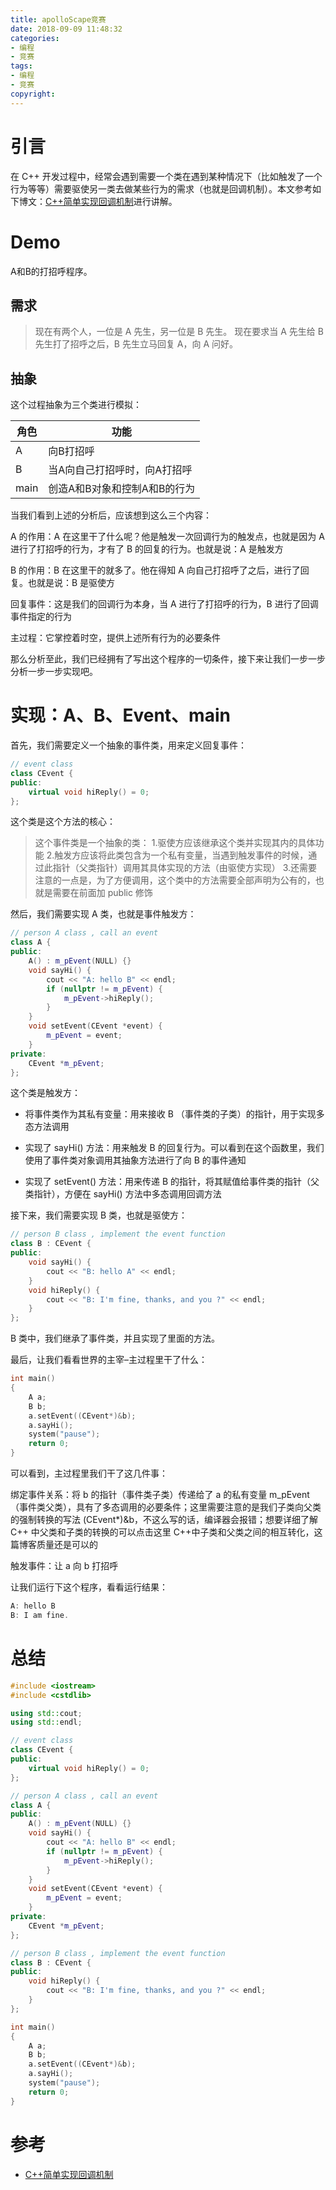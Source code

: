 ```yaml
---
title: apolloScape竞赛
date: 2018-09-09 11:48:32
categories:
- 编程
- 竞赛
tags:
- 编程
- 竞赛
copyright:
---
```


<script type="text/javascript"
   src="http://cdn.mathjax.org/mathjax/latest/MathJax.js?config=TeX-AMS-MML_HTMLorMML">
</script>

# 引言

在 C++ 开发过程中，经常会遇到需要一个类在遇到某种情况下（比如触发了一个行为等等）需要驱使另一类去做某些行为的需求（也就是回调机制）。本文参考如下博文：[C++简单实现回调机制](https://blog.csdn.net/u012814856/article/details/73294124)进行讲解。

# Demo

A和B的打招呼程序。

## 需求

> 现在有两个人，一位是 A 先生，另一位是 B 先生。 
现在要求当 A 先生给 B 先生打了招呼之后，B 先生立马回复 A，向 A 问好。

## 抽象

这个过程抽象为三个类进行模拟：

角色 | 功能
---- | ---
A | 向B打招呼
B |  当A向自己打招呼时，向A打招呼
main | 创造A和B对象和控制A和B的行为

当我们看到上述的分析后，应该想到这么三个内容：

A 的作用：A 在这里干了什么呢？他是触发一次回调行为的触发点，也就是因为 A 进行了打招呼的行为，才有了 B 的回复的行为。也就是说：A 是触发方

B 的作用：B 在这里干的就多了。他在得知 A 向自己打招呼了之后，进行了回复。也就是说：B 是驱使方

回复事件：这是我们的回调行为本身，当 A 进行了打招呼的行为，B 进行了回调事件指定的行为

主过程：它掌控着时空，提供上述所有行为的必要条件

那么分析至此，我们已经拥有了写出这个程序的一切条件，接下来让我们一步一步分析一步一步实现吧。

# 实现：A、B、Event、main

首先，我们需要定义一个抽象的事件类，用来定义回复事件：

```C++
// event class
class CEvent {
public:
    virtual void hiReply() = 0;
};
```

这个类是这个方法的核心：

> 这个事件类是一个抽象的类： 
1.驱使方应该继承这个类并实现其内的具体功能 
2.触发方应该将此类包含为一个私有变量，当遇到触发事件的时候，通过此指针（父类指针）调用其具体实现的方法（由驱使方实现） 
3.还需要注意的一点是，为了方便调用，这个类中的方法需要全部声明为公有的，也就是需要在前面加 public 修饰

然后，我们需要实现 A 类，也就是事件触发方：

```C++
// person A class , call an event
class A {
public:
    A() : m_pEvent(NULL) {}
    void sayHi() {
        cout << "A: hello B" << endl;
        if (nullptr != m_pEvent) {
            m_pEvent->hiReply();
        }
    }
    void setEvent(CEvent *event) {
        m_pEvent = event;
    }
private:
    CEvent *m_pEvent;
};
```

这个类是触发方：

- 将事件类作为其私有变量：用来接收 B （事件类的子类）的指针，用于实现多态方法调用

- 实现了 sayHi() 方法：用来触发 B 的回复行为。可以看到在这个函数里，我们使用了事件类对象调用其抽象方法进行了向 B 的事件通知

- 实现了 setEvent() 方法：用来传递 B 的指针，将其赋值给事件类的指针（父类指针），方便在 sayHi() 方法中多态调用回调方法

接下来，我们需要实现 B 类，也就是驱使方：

```C++
// person B class , implement the event function
class B : CEvent {
public:
    void sayHi() {
        cout << "B: hello A" << endl;
    }
    void hiReply() {
        cout << "B: I'm fine, thanks, and you ?" << endl;
    }
};
```

B 类中，我们继承了事件类，并且实现了里面的方法。

最后，让我们看看世界的主宰–主过程里干了什么：

```C++
int main()
{
    A a;
    B b;
    a.setEvent((CEvent*)&b);
    a.sayHi();
    system("pause");
    return 0;
}
```

可以看到，主过程里我们干了这几件事：

绑定事件关系：将 b 的指针（事件类子类）传递给了 a 的私有变量 m_pEvent（事件类父类），具有了多态调用的必要条件；这里需要注意的是我们子类向父类的强制转换的写法 (CEvent*)&b，不这么写的话，编译器会报错；想要详细了解 C++ 中父类和子类的转换的可以点击这里 C++中子类和父类之间的相互转化，这篇博客质量还是可以的

触发事件：让 a 向 b 打招呼

让我们运行下这个程序，看看运行结果：

```C++
A: hello B
B: I am fine.
```

# 总结

```C++
#include <iostream>
#include <cstdlib>

using std::cout;
using std::endl;

// event class
class CEvent {
public:
	virtual void hiReply() = 0;
};

// person A class , call an event
class A {
public:
	A() : m_pEvent(NULL) {}
	void sayHi() {
		cout << "A: hello B" << endl;
		if (nullptr != m_pEvent) {
			m_pEvent->hiReply();
		}
	}
	void setEvent(CEvent *event) {
		m_pEvent = event;
	}
private:
	CEvent *m_pEvent;
};

// person B class , implement the event function
class B : CEvent {
public:
	void hiReply() {
		cout << "B: I'm fine, thanks, and you ?" << endl;
	}
};

int main()
{
	A a;
	B b;
	a.setEvent((CEvent*)&b);
	a.sayHi();
	system("pause");
	return 0;
}
```

# 参考

- [C++简单实现回调机制](https://blog.csdn.net/u012814856/article/details/73294124)